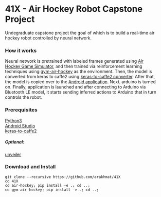 # 41X - Air Hockey Robot Capstone Project
Undegraduate capstone project the goal of which is to build a real-time air hockey robot controlled by neural network.

### How it works
Neural network is pretrained with labeled frames generated using [Air Hockey Game Simulator](https://github.com/arakhmat/air-hockey), and then trained via reinforcement learning techniques using [gym-air-hockey](https://github.com/arakhmat/gym-air-hockey) as the environment. Then, the model is converted from keras to caffe2 using [keras-to-caffe2 converter](https://github.com/arakhmat/keras-to-caffe2). After that, the model is copied over to the [Android application](https://github.com/arakhmat/perception). Next, arduino is turned on. Finally, application is launched and after connecting to Arduino via Bluetooth LE model, it starts sending inferred actions to Arduino that in turn controls the robot.
### Prerequisites
[Python3](https://www.anaconda.com/download/)  
[Android Studio](https://developer.android.com/studio/index.html)  
[keras-to-caffe2](https://github.com/arakhmat/keras-to-caffe2)  
##### Optional:
[unveiler](https://github.com/arakhmat/unveiler)
### Download and Install
```
git clone --recursive https://github.com/arakhmat/41X
cd 41X
cd air-hockey; pip install -e .; cd ..;
cd gym-air-hockey; pip install -e .; cd ..;
```
